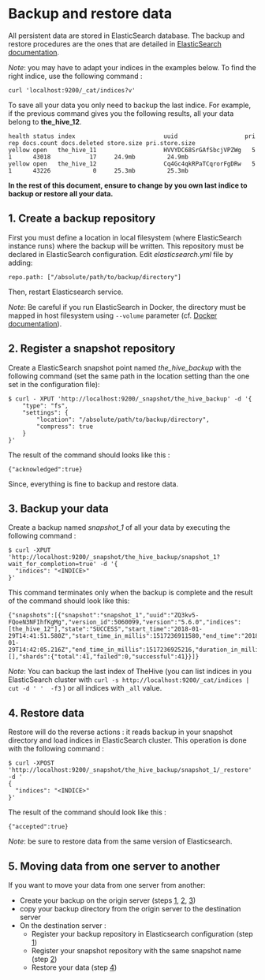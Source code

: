 # Backup and restore data
All persistent data are stored in ElasticSearch database. The backup and restore procedures are the ones that are
detailed in
[ElasticSearch documentation](https://www.elastic.co/guide/en/elasticsearch/reference/current/modules-snapshots.html).

_Note_: you may have to adapt your indices in the examples below. To find the right indice, use the following command :

```
curl 'localhost:9200/_cat/indices?v'
```

To save all your data you only need to backup the last indice. For example, if the previous command gives you the following results, all your data belong to **the_hive_12**.

```
health status index                         uuid                   pri rep docs.count docs.deleted store.size pri.store.size
yellow open   the_hive_11                   HVVYDC68SrGAfSbcjVPZWg   5   1      43018           17     24.9mb         24.9mb
yellow open   the_hive_12                   Cq4Gc4qkRPaTCqrorFgDRw   5   1      43226            0     25.3mb         25.3mb
```


**In the rest of this document, ensure to change <INDICE> by you own last indice to backup or restore all your data.**


## 1. Create a backup repository

First you must define a location in local filesystem (where ElasticSearch instance runs) where the backup will be written. This repository must be declared in ElasticSearch configuration. Edit _elasticsearch.yml_ file by adding:

```
repo.path: ["/absolute/path/to/backup/directory"]
```

Then, restart Elasticsearch service.


_Note_: Be careful if you run ElasticSearch in Docker, the directory must be mapped in host filesystem using `--volume`
parameter (cf. [Docker documentation](https://docs.docker.com/engine/tutorials/dockervolumes/)).


## 2. Register a snapshot repository

Create a ElasticSearch snapshot point named *the_hive_backup* with the following command (set the same path in the location setting than the one set in the configuration file):

```
$ curl - XPUT 'http://localhost:9200/_snapshot/the_hive_backup' -d '{
    "type": "fs",
    "settings": {
        "location": "/absolute/path/to/backup/directory",
        "compress": true
    }
}'
```

The result of the command should looks like this :

```
{"acknowledged":true}
```

Since, everything is fine to backup and restore data.


## 3. Backup your data

Create a backup named *snapshot_1* of all your data by executing the following command :

```
$ curl -XPUT 'http://localhost:9200/_snapshot/the_hive_backup/snapshot_1?wait_for_completion=true' -d '{
  "indices": "<INDICE>"
}'
```
This command terminates only when the backup is complete and the result of the command should look like this:

```
{"snapshots":[{"snapshot":"snapshot_1","uuid":"ZQ3kv5-FQoeN3NFIhfKgMg","version_id":5060099,"version":"5.6.0","indices":[the_hive_12"],"state":"SUCCESS","start_time":"2018-01-29T14:41:51.580Z","start_time_in_millis":1517236911580,"end_time":"2018-01-29T14:42:05.216Z","end_time_in_millis":1517236925216,"duration_in_millis":13636,"failures":[],"shards":{"total":41,"failed":0,"successful":41}}]}
```


_Note_:
You can backup the last index of TheHive (you can list indices in you ElasticSearch cluster with
`curl -s http://localhost:9200/_cat/indices | cut -d ' '  -f3` ) or all indices with `_all` value.


## 4. Restore data

Restore will do the reverse actions : it reads backup in your snapshot directory and load indices in ElasticSearch
cluster. This operation is done with the following command :
```
$ curl -XPOST 'http://localhost:9200/_snapshot/the_hive_backup/snapshot_1/_restore' -d '
{
  "indices": "<INDICE>"
}'
```

The result of the command should look like this :

```
{"accepted":true}
```

_Note_: be sure to restore data from the same version of Elasticsearch.


## 5. Moving data from one server to another

If you want to move your data from one server from another:
- Create your backup on the origin server (steps [1](1__create_a_backup_repository), [2](2__register_a_snapshot_repository), [3](3__backup_your_data))
- copy your backup directory from the origin server to the destination server
- On the destination server :
    - Register your backup repository in Elasticsearch configuration (step [1](1__create_a_backup_repository))
    - Register your snapshot repository with the same snapshot name (step [2](2__register_a_snapshot_repository))
    - Restore your data (step [4](4__restore_data))
